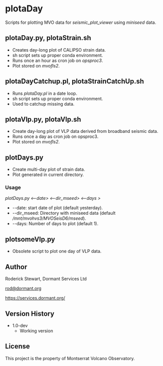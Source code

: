 # plotaDay

Scripts for plotting MVO data for *seismic_plot_viewer* using *miniseed* data.


## plotaDay.py, plotaStrain.sh

* Creates day-long plot of CALIPSO strain data.
* sh script sets up proper conda environment.
* Runs once an hour as cron job on *opsproc3*.
* Plot stored on *mvofls2*.

## plotaDayCatchup.pl, plotaStrainCatchUp.sh

* Runs *plotaDay.pl* in a date loop.
* sh script sets up proper conda environment.
* Used to catchup missing data.

## plotaVlp.py, plotaVlp.sh

* Create day-long plot of VLP data derived from broadband seismic data.
* Runs once a day as cron job on opsproc3.
* Plot stored on *mvofls2*.

## plotDays.py

* Create multi-day plot of strain data.
* Plot generated in current directory.

### Usage

*plotDays.py <--date> <--dir_mseed> <--days >*

* --date: start date of plot (default yesterday).
* --dir_mseed: Directory with miniseed data (default */mnt/mvohvs3/MVOSeisD6/mseed*).
* --days: Number of days to plot (default 1).

## plotsomeVlp.py

* Obsolete script to plot one day of VLP data.

## Author

Roderick Stewart, Dormant Services Ltd

rod@dormant.org

https://services.dormant.org/

## Version History

* 1.0-dev
    * Working version

## License

This project is the property of Montserrat Volcano Observatory.
